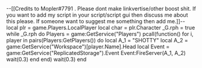 --[[Credits to Mopler#7791 . Please dont make linkvertise/other boost shit. If you want to add my script in your script/script gui then discuss me about this please. 
If someone want to suggest me something then add me.]]--
local plr = game.Players.LocalPlayer
local char = plr.Character
_G.rph = true
while _G.rph do
    Players = game:GetService("Players")
			pcall(function()
			for i, player in pairs(Players:GetPlayers()) do
local A_1 = "SHOTTY"
local A_2 = game:GetService("Workspace")[player.Name].Head
local Event = game:GetService("ReplicatedStorage").Event
Event:FireServer(A_1, A_2)
wait(0.3)
end
end)
wait(0.3)
end
